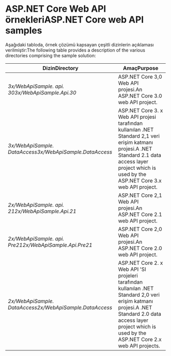 # <a name="aspnet-core-web-api-samples"></a><span data-ttu-id="d1938-101">ASP.NET Core Web API örnekleri</span><span class="sxs-lookup"><span data-stu-id="d1938-101">ASP.NET Core web API samples</span></span>

<span data-ttu-id="d1938-102">Aşağıdaki tabloda, örnek çözümü kapsayan çeşitli dizinlerin açıklaması verilmiştir:</span><span class="sxs-lookup"><span data-stu-id="d1938-102">The following table provides a description of the various directories comprising the sample solution:</span></span>

| <span data-ttu-id="d1938-103">Dizin</span><span class="sxs-lookup"><span data-stu-id="d1938-103">Directory</span></span>                   | <span data-ttu-id="d1938-104">Amaç</span><span class="sxs-lookup"><span data-stu-id="d1938-104">Purpose</span></span> |
|-----------------------------|------------------------------------------------------------|
| <span data-ttu-id="d1938-105">*3x/WebApiSample. api. 30*</span><span class="sxs-lookup"><span data-stu-id="d1938-105">*3x/WebApiSample.Api.30*</span></span>    | <span data-ttu-id="d1938-106">ASP.NET Core 3,0 Web API projesi.</span><span class="sxs-lookup"><span data-stu-id="d1938-106">An ASP.NET Core 3.0 web API project.</span></span>                       |
| <span data-ttu-id="d1938-107">*3x/WebApiSample. DataAccess*</span><span class="sxs-lookup"><span data-stu-id="d1938-107">*3x/WebApiSample.DataAccess*</span></span>| <span data-ttu-id="d1938-108">ASP.NET Core 3. x Web API projesi tarafından kullanılan .NET Standard 2,1 veri erişim katmanı projesi.</span><span class="sxs-lookup"><span data-stu-id="d1938-108">A .NET Standard 2.1 data access layer project which is used by the ASP.NET Core 3.x web API project.</span></span>|
| <span data-ttu-id="d1938-109">*2x/WebApiSample. api. 21*</span><span class="sxs-lookup"><span data-stu-id="d1938-109">*2x/WebApiSample.Api.21*</span></span>    | <span data-ttu-id="d1938-110">ASP.NET Core 2,1 Web API projesi.</span><span class="sxs-lookup"><span data-stu-id="d1938-110">An ASP.NET Core 2.1 web API project.</span></span>                         |
| <span data-ttu-id="d1938-111">*2x/WebApiSample. api. Pre21*</span><span class="sxs-lookup"><span data-stu-id="d1938-111">*2x/WebApiSample.Api.Pre21*</span></span> | <span data-ttu-id="d1938-112">ASP.NET Core 2,0 Web API projesi.</span><span class="sxs-lookup"><span data-stu-id="d1938-112">An ASP.NET Core 2.0 web API project.</span></span>                         |
| <span data-ttu-id="d1938-113">*2x/WebApiSample. DataAccess*</span><span class="sxs-lookup"><span data-stu-id="d1938-113">*2x/WebApiSample.DataAccess*</span></span>| <span data-ttu-id="d1938-114">ASP.NET Core 2. x Web API 'SI projeleri tarafından kullanılan .NET Standard 2,0 veri erişim katmanı projesi.</span><span class="sxs-lookup"><span data-stu-id="d1938-114">A .NET Standard 2.0 data access layer project which is used by the ASP.NET Core 2.x web API projects.</span></span>|
